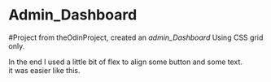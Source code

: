 # Admin_Dashboard

#Project from theOdinProject, created an *admin_Dashboard* Using CSS grid only.

In the end I used a little bit of flex to align some button and some text. <br>
it was easier like this. 
